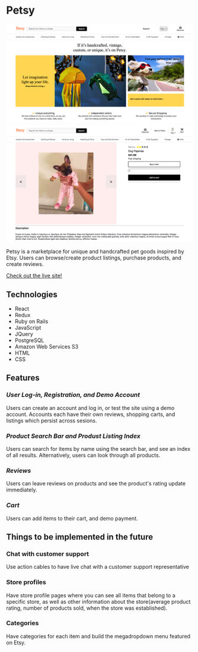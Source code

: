 # Petsy
![](splash.png)
![](indexitem.png)

Petsy is a marketplace for unique and handcrafted pet goods inspired by Etsy. Users can browse/create product listings, purchase products, and create reviews.

[Check out the live site!](https://petsy-aa.herokuapp.com/#/)

## Technologies

- React
- Redux
- Ruby on Rails
- JavaScript
- JQuery
- PostgreSQL
- Amazon Web Services S3
- HTML
- CSS

## Features
### _User Log-in, Registration, and Demo Account_

Users can create an account and log in, or test the site using a demo account. Accounts each have their own reviews, shopping carts, and listings which persist across sesions.

### _Product Search Bar and Produst Listing Index_

Users can search for items by name using the search bar, and see an index of all results. Alternatively, users can look through all products.

### _Reviews_

Users can leave reviews on products and see the product's rating update immediately.

### _Cart_

Users can add items to their cart, and demo payment.

## Things to be implemented in the future
### Chat with customer support
  Use action cables to have live chat with a customer support representative
### Store profiles
  Have store profile pages where you can see all items that belong to a specific store, as well as other information about the store(average product rating, number of products sold, when the store was established).
### Categories
  Have categories for each item and build the megadropdown menu featured on Etsy.
